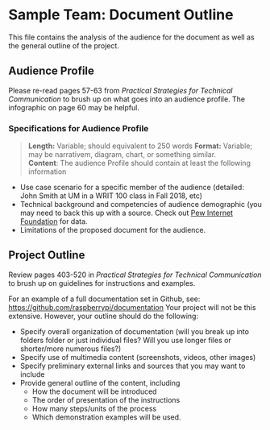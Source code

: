 # Sample Team: Document Outline 

This file contains the analysis of the audience for the document as well as the general outline of the project. 

## Audience Profile
Please re-read pages 57-63 from *Practical Strategies for Technical Communication* to brush up on what goes into an audience profile. The infographic on page 60 may be helpful. 

### Specifications for Audience Profile
> **Length:** Variable; should equivalent to 250 words 
> **Format:** Variable; may be narrativem, diagram, chart, or something similar.  
> **Content**: The audience Profile should contain at least the following information
* Use case scenario for a specific member of the audience (detailed: John Smith at UM in a WRIT 100 class in Fall 2018, etc) 
* Technical background and competencies of audience demographic (you may need to back this up with a source. Check out [Pew Internet Foundation](http://www.pewinternet.org/) for data. 
* Limitations of the proposed document for the audience. 

## Project Outline
Review pages 403-520 in *Practical Strategies for Technical Communication* to brush up on guidelines for instructions and examples. 

For an example of a full documentation set in Github, see: https://github.com/raspberrypi/documentation 
Your project will not be this extensive. However, your outline should do the following:
* Specify overall organization of documentation (will you break up into folders folder or just individual files? Will you use longer files or shorter/more numerous files?) 
* Specify use of multimedia content (screenshots, videos, other images)
* Specify preliminary external links and sources that you may want to include
* Provide general outline of the content, including 
  * How the document will be introduced
  * The order of presentation of the instructions
  * How many steps/units of the process
  * Which demonstration examples will be used. 
  
  

